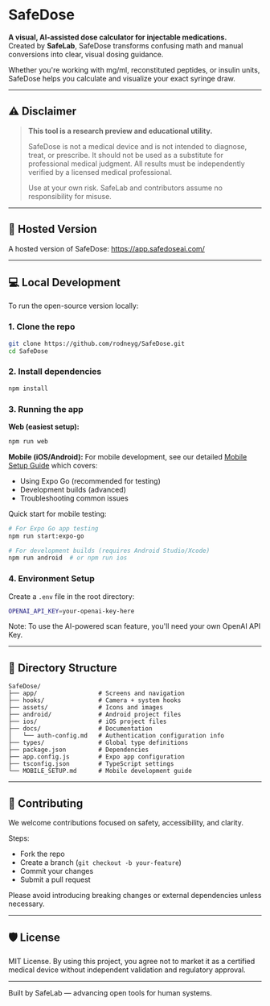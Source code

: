 # SafeDose

**A visual, AI-assisted dose calculator for injectable medications.**  
Created by **SafeLab**, SafeDose transforms confusing math and manual conversions into clear, visual dosing guidance.

Whether you're working with mg/ml, reconstituted peptides, or insulin units, SafeDose helps you calculate and visualize your exact syringe draw.

---

## ⚠️ Disclaimer

> **This tool is a research preview and educational utility.**
>
> SafeDose is not a medical device and is not intended to diagnose, treat, or prescribe. It should not be used as a substitute for professional medical judgment. All results must be independently verified by a licensed medical professional.
>
> Use at your own risk. SafeLab and contributors assume no responsibility for misuse.

---

## 🚀 Hosted Version

A hosted version of SafeDose: https://app.safedoseai.com/

---

## 💻 Local Development

To run the open-source version locally:

### 1. Clone the repo
```bash
git clone https://github.com/rodneyg/SafeDose.git
cd SafeDose
```

### 2. Install dependencies
```bash
npm install
```

### 3. Running the app

**Web (easiest setup):**
```bash
npm run web
```

**Mobile (iOS/Android):**
For mobile development, see our detailed [Mobile Setup Guide](./MOBILE_SETUP.md) which covers:
- Using Expo Go (recommended for testing)
- Development builds (advanced)  
- Troubleshooting common issues

Quick start for mobile testing:
```bash
# For Expo Go app testing
npm run start:expo-go

# For development builds (requires Android Studio/Xcode)
npm run android  # or npm run ios
```

### 4. Environment Setup

Create a `.env` file in the root directory:
```bash
OPENAI_API_KEY=your-openai-key-here
```

Note: To use the AI-powered scan feature, you'll need your own OpenAI API Key.

---

## 📁 Directory Structure

```
SafeDose/
├── app/                 # Screens and navigation
├── hooks/               # Camera + system hooks
├── assets/              # Icons and images
├── android/             # Android project files
├── ios/                 # iOS project files
├── docs/                # Documentation
│   └── auth-config.md   # Authentication configuration info
├── types/               # Global type definitions
├── package.json         # Dependencies
├── app.config.js        # Expo app configuration
├── tsconfig.json        # TypeScript settings
└── MOBILE_SETUP.md      # Mobile development guide
```

---

## 🤝 Contributing

We welcome contributions focused on safety, accessibility, and clarity.

Steps:
- Fork the repo
- Create a branch (`git checkout -b your-feature`)
- Commit your changes
- Submit a pull request

Please avoid introducing breaking changes or external dependencies unless necessary.

---

## 🛡 License

MIT License.
By using this project, you agree not to market it as a certified medical device without independent validation and regulatory approval.

---

Built by SafeLab — advancing open tools for human systems.